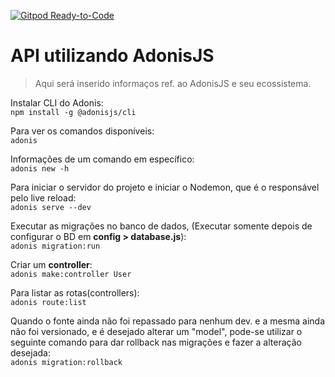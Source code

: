 [![Gitpod Ready-to-Code](https://img.shields.io/badge/Gitpod-Ready--to--Code-blue?logo=gitpod)](https://gitpod.io/#https://github.com/davidborelli/gonode) 

# API utilizando AdonisJS

> Aqui será inserido informaços ref. ao AdonisJS e seu ecossistema.

Instalar CLI do Adonis: </br>
`npm install -g @adonisjs/cli`

Para ver os comandos disponíveis: </br>
`adonis`

Informações de um comando em específico: </br>
`adonis new -h`

Para iniciar o servidor do projeto e iniciar o Nodemon, que é o responsável pelo live reload: </br>
`adonis serve --dev`

Executar as migrações no banco de dados, (Executar somente depois de configurar o BD em <strong>config > database.js</strong>): </br>
`adonis migration:run`

Criar um <strong>controller</strong>: </br>
`adonis make:controller User`

Para listar as rotas(controllers): </br>
`adonis route:list`

Quando o fonte ainda não foi repassado para nenhum dev. e a mesma ainda não foi versionado, e é desejado alterar um "model", pode-se utilizar o seguinte comando para dar rollback nas migrações e fazer a alteração desejada: </br>
`adonis migration:rollback`
